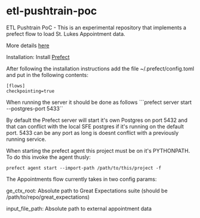 # etl-pushtrain-poc
ETL Pushtrain PoC - This is an experimental repository that implements a prefect flow to load St. Lukes Appointment data.

More details [here](https://www.notion.so/Push-Train-ETL-eb0388d0784846b8b352705b9fd1beb3)

Installation:
Install [Prefect](https://docs.prefect.io/core/getting_started/installation.html)

After following the installation instructions add the file ~/.prefect/config.toml and put in the following contents:

```
[flows]
checkpointing=true
```

When running the server it should be done as follows 
```prefect server start --postgres-port 5433``

By default the Prefect server will start it's own Postgres on port 5432 and that can conflict with the local SFE postgres if it's running on the default port. 5433 can be any port as long is doesnt conflict with a previously running service. 

When starting the prefect agent this project must be on it's PYTHONPATH. To do this invoke the agent thusly:

```
prefect agent start --import-path /path/to/this/project -f
```

The Appointments flow currently takes in two config params:

ge_ctx_root: Absolute path to Great Expectations suite (should be /path/to/repo/great_expectations)

input_file_path: Absolute path to external appointment data